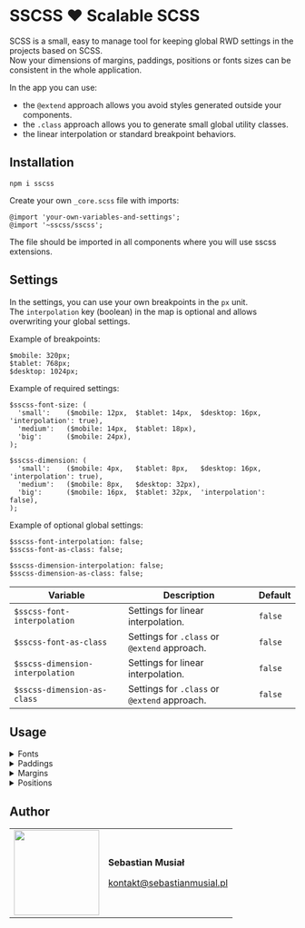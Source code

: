 # SSCSS ❤️ Scalable SCSS

SCSS is a small, easy to manage tool for keeping global RWD settings in the projects based on SCSS.<br>
Now your dimensions of margins, paddings, positions or fonts sizes can be consistent in the whole application.

In the app you can use:

* the `@extend` approach allows you avoid styles generated outside your components.
* the `.class` approach allows you to generate small global utility classes. 
* the linear interpolation or standard breakpoint behaviors.

## Installation

`npm i sscss`

Create your own `_core.scss` file with imports:
```
@import 'your-own-variables-and-settings';
@import '~sscss/sscss';
```
The file should be imported in all components where you will use sscss extensions.

## Settings

In the settings, you can use your own breakpoints in the `px` unit.<br>
The `interpolation` key (boolean) in the map is optional and allows overwriting your global settings.

Example of breakpoints:

```
$mobile: 320px;
$tablet: 768px;
$desktop: 1024px;
```

Example of required settings:
```
$sscss-font-size: (
  'small':    ($mobile: 12px,  $tablet: 14px,  $desktop: 16px,  'interpolation': true),
  'medium':   ($mobile: 14px,  $tablet: 18px),
  'big':      ($mobile: 24px),
);

$sscss-dimension: (
  'small':    ($mobile: 4px,   $tablet: 8px,   $desktop: 16px,  'interpolation': true),
  'medium':   ($mobile: 8px,   $desktop: 32px),
  'big':      ($mobile: 16px,  $tablet: 32px,  'interpolation': false),
);
```

Example of optional global settings:
```
$sscss-font-interpolation: false;
$sscss-font-as-class: false;

$sscss-dimension-interpolation: false;
$sscss-dimension-as-class: false;
```

| Variable | Description | Default |
| --- | --- | --- |
| `$sscss-font-interpolation` | Settings for linear interpolation. | `false` |
| `$sscss-font-as-class` | Settings for `.class` or `@extend` approach. | `false` |
| `$sscss-dimension-interpolation` | Settings for linear interpolation. | `false` |
| `$sscss-dimension-as-class` | Settings for `.class` or `@extend` approach. | `false` |

## Usage

<details><summary>Fonts</summary>

Name is generated based on a `$sscss-font-size` variable.

| Extensions | Classes |
| --- | --- |
| `@extend %u-font-size--{name}` | `.u-font-size--{name}` | `.%u-font-size--{name}` |
</details>

<details><summary>Paddings</summary>

Name is generated based on a `$sscss-dimension` variable.

| Extensions | Classes | Description |
| --- | --- | --- |
| `@extend %u-padding--{name}` | `.u-padding--{name}` |  Padding top, right, bottom, left |
| `@extend %u-padding--top-{name}` | `.u-padding--top-{name}` |  Padding top |
| `@extend %u-padding--right-{name}` | `.u-padding--right-{name}` |  Padding right |
| `@extend %u-padding--bottom-{name}` | `.u-padding--bottom-{name}` |  Padding bottom |
| `@extend %u-padding--left-{name}` | `.u-padding--left-{name}` |  Padding left |
| `@extend %u-padding--v-{name}` | `.u-padding--v-{name}` |  Padding top, bottom (vertical) |
| `@extend %u-padding--h-{name}` | `.u-padding--h-{name}` |  Padding right, left (horizontal) |
</details>

<details><summary>Margins</summary>

Name is generated based on a `$sscss-dimension` variable.

| Extensions | Classes | Description |
| --- | --- | --- |
| `@extend %u-margin--{name}` | `.u-margin--{name}` | Margin top, right, bottom, left |
| `@extend %u-margin--top-{name}` | `.u-margin--top-{name}` | Margin top |
| `@extend %u-margin--right-{name}` | `.u-margin--right-{name}` | Margin right |
| `@extend %u-margin--bottom-{name}` | `.u-margin--bottom-{name}` | Margin bottom |
| `@extend %u-margin--left-{name}` | `.u-margin--left-{name}` | Margin left |
| `@extend %u-margin--v-{name}` | `.u-margin--v-{name}` | Margin top, bottom (vertical) |
| `@extend %u-margin--h-{name}` | `.u-margin--h-{name}` | Margin right, left (horizontal) |
| `@extend %u--margin--{name}` | `.u--margin--{name}` | Negative value of margin top, right, bottom, left |
| `@extend %u--margin--top-{name}` | `.u--margin--top-{name}` | Negative value of margin top |
| `@extend %u--margin--right-{name}` | `.u--margin--right-{name}` | Negative value of margin right |
| `@extend %u--margin--bottom-{name}` | `.u--margin--bottom-{name}` | Negative value of margin bottom |
| `@extend %u--margin--left-{name}` | `.u--margin--left-{name}` | Negative value of margin left |
| `@extend %u--margin--v-{name}` | `.u--margin--v-{name}` | Negative value of margin top, bottom (vertical) |
| `@extend %u--margin--h-{name}` | `.u--margin--h-{name}` | Negative value of margin right, left (horizontal) |
</details>

<details><summary>Positions</summary>

Name is generated based on a `$sscss-dimension` variable.

| Extensions | Classes | Description |
| --- | --- | --- |
| `@extend %u-position--{name}` | `.u-position--{name}` | Position top, right, bottom, left |
| `@extend %u-position--top-{name}` | `.u-position--top-{name}` | Position top |
| `@extend %u-position--right-{name}` | `.u-position--right-{name}` | Position right |
| `@extend %u-position--bottom-{name}` | `.u-position--bottom-{name}` | Position bottom |
| `@extend %u-position--left-{name}` | `.u-position--left-{name}` | Position left |
| `@extend %u-position--v-{name}` | `.u-position--v-{name}` | Position top, bottom (vertical) |
| `@extend %u-position--h-{name}` | `.u-position--h-{name}` | Position right, left (horizontal) |
| `@extend %u--position--{name}` | `.u--position--{name}` | Negative value of position top, right, bottom, left |
| `@extend %u--position--top-{name}` | `.u--position--top-{name}` | Negative value of position top |
| `@extend %u--position--right-{name}` | `.u--position--right-{name}` | Negative value of position right |
| `@extend %u--position--bottom-{name}` | `.u--position--bottom-{name}` | Negative value of position bottom |
| `@extend %u--position--left-{name}` | `.u--position--left-{name}` | Negative value of position left |
| `@extend %u--position--v-{name}` | `.u--position--v-{name}` | Negative value of position top, bottom (vertical) |
| `@extend %u--position--h-{name}` | `.u--position--h-{name}` | Negative value of position right, left (horizontal) |
</details>

## Author

<table border="0">
  <tr>
    <td>
      <a href="https://github.com/sebastianmusial" style="color: white">
        <img src="https://github.com/sebastianmusial.png?s=150" width="150"/>
      </a>
    </td>
    <td>
      <p><strong>Sebastian Musiał</strong></p>
      <p><a href="mailto:kontakt@sebastianmusial.pl">kontakt@sebastianmusial.pl</a></p>
    </td>
  </tr>
</table>
